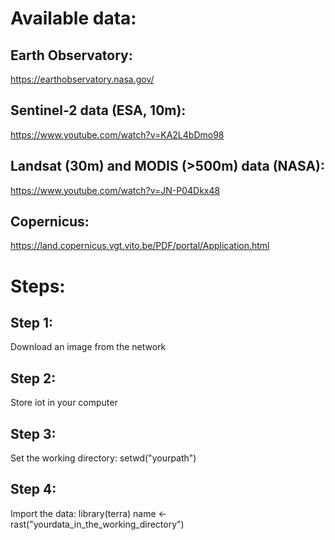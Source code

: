 # Available data:

## Earth Observatory:
https://earthobservatory.nasa.gov/

## Sentinel-2 data (ESA, 10m):
https://www.youtube.com/watch?v=KA2L4bDmo98

## Landsat (30m) and MODIS (>500m) data (NASA):
https://www.youtube.com/watch?v=JN-P04Dkx48

## Copernicus:
https://land.copernicus.vgt.vito.be/PDF/portal/Application.html

# Steps:

## Step 1:
Download an image from the network

## Step 2:
Store iot in your computer

## Step 3:
Set the working directory:
setwd("yourpath")

## Step 4:
Import the data:
library(terra)
name <- rast("yourdata_in_the_working_directory")
